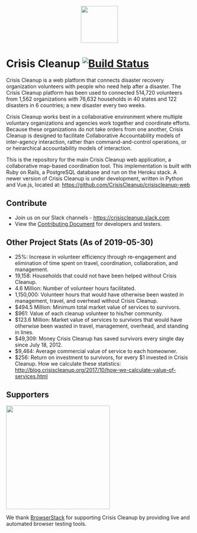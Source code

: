 <p align="center"><a href="https://www.crisiscleanup.org" target="_blank"><img width="100"src="https://www.crisiscleanup.org/assets/ccu-logo-balloons-353e457afd4f92da5df63e398a3688da.png"></a></p>

# Crisis Cleanup [![Build Status](https://circleci.com/gh/CrisisCleanup/crisiscleanup.png?style=shield)](https://circleci.com/gh/crisiscleanup/crisiscleanup)

Crisis Cleanup is a web platform that connects disaster recovery organization volunteers with people who need help after a disaster. The Crisis Cleanup platform has been used to connected 514,720 volunteers from 1,562 organizations with 76,632 households in 40 states and 122 disasters in 6 countries; a new disaster every two weeks.

Crisis Cleanup works best in a collaborative environment where multiple voluntary organizations and agencies work together and coordinate efforts. Because these organizations do not take orders from one another, Crisis Cleanup is designed to facilitate Collaborative Accountability models of inter-agency interaction, rather than command-and-control operations, or or heirarchical accountability models of interaction. 

This is the repository for the main Crisis Cleanup web application, a collaborative map-based coordination tool. This implementation is built with Ruby on Rails, a PostgreSQL database and run on the Heroku stack. A newer version of Crisis Cleanup is under development, written in Python and Vue.js, located at: https://github.com/CrisisCleanup/crisiscleanup-web

## Contribute

- Join us on our Slack channels - https://crisiscleanup.slack.com
- View the [Contributing Document](./CONTRIBUTING.md) for developers and testers.

Other Project Stats (As of 2019-05-30)
-------------

 - 25%: Increase in volunteer efficiency through re-engagement and elimination of time spent on travel, coordination, collaboration, and management.
 - 19,158: Households that could not have been helped without Crisis Cleanup.
 - 4.6 Million: Number of volunteer hours facilitated.
 - 1,150,000: Volunteer hours that would have otherwise been wasted in management, travel, and overhead without Crisis Cleanup.
 - $494.5 Million: Minimum total market value of services to survivors.
 - $961: Value of each cleanup volunteer to his/her community.
 - $123.6 Million: Market value of services to survivors that would have otherwise been wasted in travel, management, overhead, and standing in lines.
 - $49,309: Money Crisis Cleanup has saved survivors every single day since July 18, 2012.
 - $9,464: Average commercial value of service to each homeowner.
 - $256: Return on investment to survivors, for every $1 invested in Crisis Cleanup.
How we calculate these statistics: http://blog.crisiscleanup.org/2017/10/how-we-calculate-value-of-services.html

## Supporters
<img src="http://www.browserstack.com/images/layout/browserstack-logo-600x315.png" width="280"/>

We thank [BrowserStack](http://www.browserstack.com) for supporting Crisis Cleanup by providing live and automated browser testing tools.
